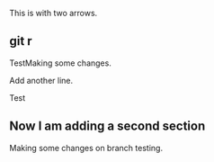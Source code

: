 This is with two arrows.
## git r

TestMaking some changes.

Add another line. 

Test

## Now I am adding a second section

Making some changes on branch testing. 